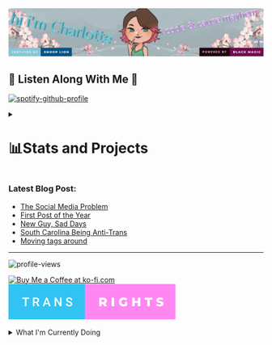 
<img src="https://raw.githubusercontent.com/charlotte-2222/random-images/main/github_splash.png">


<h2>🎵 Listen Along With Me 🎵</h2>

[![spotify-github-profile](https://spotify-github-profile.vercel.app/api/view?uid=childers6998&cover_image=true&theme=novatorem&bar_color=604bb1&bar_color_cover=false)](https://github.com/kittinan/spotify-github-profile)


<details closed><summary><h1>📊Stats and Projects</h1></summary><br>
    
<div align="center">   
   
![Stats](https://github.com/charlotte-2222/CopyofGitVisual/blob/master/generated/overview.svg#gh-dark-mode-only)
![Top Langs](https://github.com/charlotte-2222/CopyofGitVisual/blob/master/generated/languages.svg#gh-dark-mode-only)
    
    

<br><a href="https://github.com/charlotte-2222/FembotV3">
[![Readme Card](https://github-readme-stats.vercel.app/api/pin/?username=charlotte-2222&repo=FembotV3&theme=omni)](https://github.com/charlotte-2222/FembotV3)
 </a><a href="https://github.com/charlotte-2222/the-buttons">
[![Readme Card](https://github-readme-stats.vercel.app/api/pin/?username=charlotte-2222&repo=the-buttons&theme=omni)](https://github.com/charlotte-2222/the-buttons)
 </a>
    
<br><a href="https://github.com/charlotte-2222/Rolling-Hills-Veterinarian">
[![Readme Card](https://github-readme-stats.vercel.app/api/pin/?username=charlotte-2222&repo=Rolling-Hills-Veterinarian&theme=omni)](https://github.com/charlotte-2222/Rolling-Hills-Veterinarian)<a href="https://github.com/charlotte-2222/charr-lang">
[![Readme Card](https://github-readme-stats.vercel.app/api/pin/?username=charlotte-2222&repo=charr-lang&theme=omni)](https://github.com/charlotte-2222/charr-lang)
 </a>
    
    
</div>

</details

<hr>


### Latest Blog Post:

<!-- BLOG-POST-LIST:START -->
- [The Social Media Problem](https://www.charlottes-web.gay/2023/02/18/Social-Media.html)
- [First Post of the Year](https://www.charlottes-web.gay/2023/02/11/first-of-the-year.html)
- [New Guy, Sad Days](https://www.charlottes-web.gay/2022/12/20/new-guy-and-sads.html)
- [South Carolina Being Anti-Trans](https://www.charlottes-web.gay/2022/12/08/sc-scary.html)
- [Moving tags around](https://www.charlottes-web.gay/2022/12/07/classification-update.html)
<!-- BLOG-POST-LIST:END -->

<hr>

<p align=""> 
<img src="https://komarev.com/ghpvc/?username=im-zach&label=Profile%20views&color=0e75b6&style=flat" alt="profile-views"> 
    </p>
    
 <p align="">   
 <a href='https://ko-fi.com/L3L6DN5TC' target='_blank'><img height='36' style='border:0px;height:36px;' src='https://cdn.ko-fi.com/cdn/kofi4.png?v=3' border='0' alt='Buy Me a Coffee at ko-fi.com'/></a>&nbsp;&nbsp;&nbsp;
    

<img src="https://raw.githubusercontent.com/charlotte-2222/charlotte-2222/32de06aa5256b8f3fbee5de105ce485d1bf8f360/trans-rights.svg">

</p>

<details closed><summary>What I'm Currently Doing</summary><br>
I've taken a step back from most projects I'm contributing to at the moment.<br>
I need to focus on finding the next path in my career, as well as focus on my relationship with my partners.
Currently I'm pursuing a Software Engineer posistion, I'm quite interested in QA-Engineer
positions in the Games Industry; otherwise I'm interested in learning more about full-stack.
 </details>
